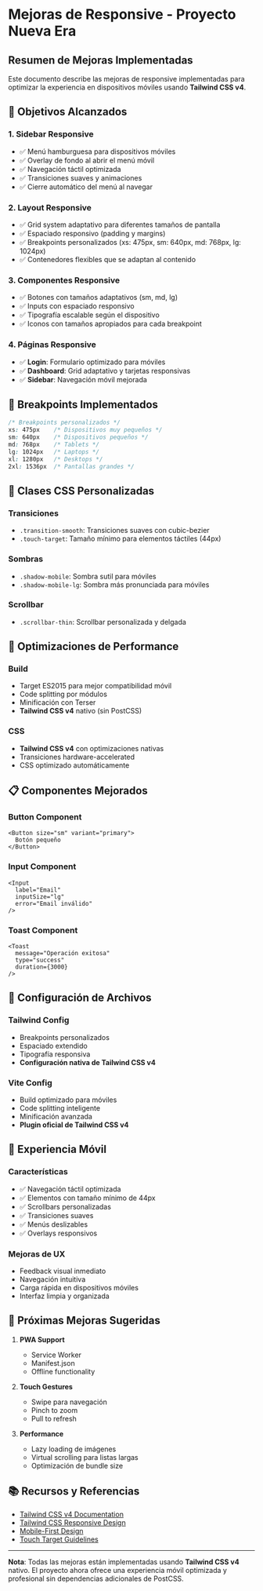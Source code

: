 # Mejoras de Responsive - Proyecto Nueva Era

## Resumen de Mejoras Implementadas

Este documento describe las mejoras de responsive implementadas para optimizar la experiencia en dispositivos móviles usando **Tailwind CSS v4**.

## 🎯 Objetivos Alcanzados

### 1. **Sidebar Responsive**
- ✅ Menú hamburguesa para dispositivos móviles
- ✅ Overlay de fondo al abrir el menú móvil
- ✅ Navegación táctil optimizada
- ✅ Transiciones suaves y animaciones
- ✅ Cierre automático del menú al navegar

### 2. **Layout Responsive**
- ✅ Grid system adaptativo para diferentes tamaños de pantalla
- ✅ Espaciado responsivo (padding y margins)
- ✅ Breakpoints personalizados (xs: 475px, sm: 640px, md: 768px, lg: 1024px)
- ✅ Contenedores flexibles que se adaptan al contenido

### 3. **Componentes Responsive**
- ✅ Botones con tamaños adaptativos (sm, md, lg)
- ✅ Inputs con espaciado responsivo
- ✅ Tipografía escalable según el dispositivo
- ✅ Iconos con tamaños apropiados para cada breakpoint

### 4. **Páginas Responsive**
- ✅ **Login**: Formulario optimizado para móviles
- ✅ **Dashboard**: Grid adaptativo y tarjetas responsivas
- ✅ **Sidebar**: Navegación móvil mejorada

## 📱 Breakpoints Implementados

```css
/* Breakpoints personalizados */
xs: 475px    /* Dispositivos muy pequeños */
sm: 640px    /* Dispositivos pequeños */
md: 768px    /* Tablets */
lg: 1024px   /* Laptops */
xl: 1280px   /* Desktops */
2xl: 1536px  /* Pantallas grandes */
```

## 🎨 Clases CSS Personalizadas

### Transiciones
- `.transition-smooth`: Transiciones suaves con cubic-bezier
- `.touch-target`: Tamaño mínimo para elementos táctiles (44px)

### Sombras
- `.shadow-mobile`: Sombra sutil para móviles
- `.shadow-mobile-lg`: Sombra más pronunciada para móviles

### Scrollbar
- `.scrollbar-thin`: Scrollbar personalizada y delgada

## 🚀 Optimizaciones de Performance

### Build
- Target ES2015 para mejor compatibilidad móvil
- Code splitting por módulos
- Minificación con Terser
- **Tailwind CSS v4** nativo (sin PostCSS)

### CSS
- **Tailwind CSS v4** con optimizaciones nativas
- Transiciones hardware-accelerated
- CSS optimizado automáticamente

## 📋 Componentes Mejorados

### Button Component
```tsx
<Button size="sm" variant="primary">
  Botón pequeño
</Button>
```

### Input Component
```tsx
<Input 
  label="Email" 
  inputSize="lg" 
  error="Email inválido"
/>
```

### Toast Component
```tsx
<Toast 
  message="Operación exitosa" 
  type="success" 
  duration={3000}
/>
```

## 🔧 Configuración de Archivos

### Tailwind Config
- Breakpoints personalizados
- Espaciado extendido
- Tipografía responsiva
- **Configuración nativa de Tailwind CSS v4**

### Vite Config
- Build optimizado para móviles
- Code splitting inteligente
- Minificación avanzada
- **Plugin oficial de Tailwind CSS v4**

## 📱 Experiencia Móvil

### Características
- ✅ Navegación táctil optimizada
- ✅ Elementos con tamaño mínimo de 44px
- ✅ Scrollbars personalizadas
- ✅ Transiciones suaves
- ✅ Menús deslizables
- ✅ Overlays responsivos

### Mejoras de UX
- Feedback visual inmediato
- Navegación intuitiva
- Carga rápida en dispositivos móviles
- Interfaz limpia y organizada

## 🚀 Próximas Mejoras Sugeridas

1. **PWA Support**
   - Service Worker
   - Manifest.json
   - Offline functionality

2. **Touch Gestures**
   - Swipe para navegación
   - Pinch to zoom
   - Pull to refresh

3. **Performance**
   - Lazy loading de imágenes
   - Virtual scrolling para listas largas
   - Optimización de bundle size

## 📚 Recursos y Referencias

- [Tailwind CSS v4 Documentation](https://tailwindcss.com/docs)
- [Tailwind CSS Responsive Design](https://tailwindcss.com/docs/responsive-design)
- [Mobile-First Design](https://www.lukew.com/ff/entry.asp?933)
- [Touch Target Guidelines](https://material.io/design/usability/accessibility.html#layout-typography)

---

**Nota**: Todas las mejoras están implementadas usando **Tailwind CSS v4** nativo. El proyecto ahora ofrece una experiencia móvil optimizada y profesional sin dependencias adicionales de PostCSS.
